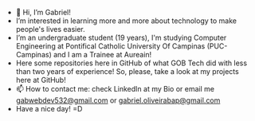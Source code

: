 - 👋 Hi, I’m Gabriel!
- I’m interested in learning more and more about technology to make people's lives easier.
- I’m an undergraduate student (19 years), I'm studying Computer Engineering at Pontifical Catholic University Of Campinas (PUC-Campinas) and I am a Trainee at Aureain!
- Here some repositories here in GitHub of what GOB Tech did with less than two years of experience! So, please, take a look at my projects here at GitHub!
- 📫 How to contact me: check LinkedIn at my Bio or email me gabwebdev532@gmail.com or gabriel.oliveirabap@gmail.com
- Have a nice day! =D

<!---
gobstech/gobstech is a ✨ special ✨ repository because its `README.md` (this file) appears on your GitHub profile.
You can click the Preview link to take a look at your changes.
--->
